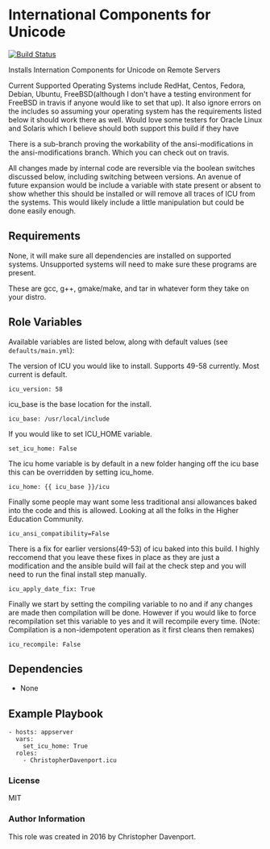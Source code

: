 # International Components for Unicode

[![Build Status](https://travis-ci.org/ChristopherDavenport/ansible-role-icu.svg?branch=master)](https://travis-ci.org/ChristopherDavenport/ansible-role-icu)

Installs Internation Components for Unicode on Remote Servers

Current Supported Operating Systems include RedHat, Centos, Fedora, Debian,
Ubuntu, FreeBSD(although I don't have a testing environment for FreeBSD in
travis if anyone would like to set that up). It also ignore errors on the
includes so assuming your operating system has the requirements listed below
it should work there as well. Would love some testers for Oracle Linux and
Solaris which I believe should both support this build if they have

There is a sub-branch proving the workability of the ansi-modifications in
the ansi-modifications branch. Which you can check out on travis.

All changes made by internal code are reversible via the boolean switches
discussed below, including switching between versions. An avenue of future expansion would be include a variable with state present or absent to show whether this should be installed or will remove all traces of ICU from
the systems. This would likely include a little manipulation but could be
done easily enough.


## Requirements

None, it will make sure all dependencies are installed on supported systems.
Unsupported systems will need to make sure these programs are present.

These are gcc, g++, gmake/make, and tar in whatever form they take on your distro.

## Role Variables

Available variables are listed below, along with default values
(see ```defaults/main.yml```):

The version of ICU you would like to install. Supports 49-58 currently. Most
current is default.

```
icu_version: 58
```

icu_base is the base location for the install.

```
icu_base: /usr/local/include
```


If you would like to set ICU_HOME variable.

```
set_icu_home: False
```

The icu home variable is by default in a new folder hanging off the icu base
this can be overridden by setting icu_home.

```
icu_home: {{ icu_base }}/icu
```

Finally some people may want some less traditional ansi allowances baked into
the code and this is allowed. Looking at all the folks in the Higher Education
Community.

```
icu_ansi_compatibility=False
```

There is a fix for earlier versions(49-53) of icu baked into this build. I highly
reccomend that you leave these fixes in place as they are just a modification
and the ansible build will fail at the check step and you will need to run the
final install step manually.

```
icu_apply_date_fix: True
```

Finally we start by setting the compiling variable to no and if any changes are made then compilation will be done. However if you would like to force
recompilation set this variable to yes and it will recompile every time.
(Note: Compilation is a non-idempotent operation as it first cleans then remakes)

```
icu_recompile: False
```


## Dependencies

  - None

## Example Playbook

```
- hosts: appserver
  vars:
    set_icu_home: True
  roles:
    - ChristopherDavenport.icu
```

### License

MIT

### Author Information

This role was created in 2016 by Christopher Davenport.

